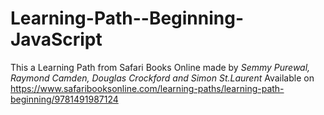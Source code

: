 # Learning-Path--Beginning-JavaScript
This a Learning Path from Safari Books Online made by *Semmy Purewal, Raymond Camden, Douglas Crockford and Simon St.Laurent*
Available on https://www.safaribooksonline.com/learning-paths/learning-path-beginning/9781491987124
